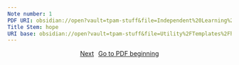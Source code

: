 ```yaml
---
Note number: 1
PDF URI: obsidian://open?vault=tpam-stuff&file=Independent%20Learning%2FTQFT%2FMaterial%2F0.%20Topology%20Notes%20(pre%20project).pdf
Title Stem: hope
URI base: obsidian://open?vault=tpam-stuff&file=Utility%2FTemplates%2Fhope%20note%20
---
```

<div style="display: flex; justify-content: center; gap: 10px;">
	<a 
	href="$obsidian://open?vault=tpam-stuff&file=Utility%2FTemplates%2Fhope%20note%201" class="button">Next
	</a> 
	<a 
	href="obsidian://open?vault=tpam-stuff&file=Independent%20Learning%2FTQFT%2FMaterial%2F0.%20Topology%20Notes%20(pre%20project).pdf#page=1" class="button">Go to PDF beginning
	</a> 
</div>